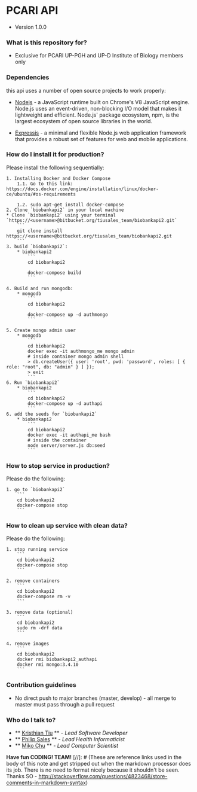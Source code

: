 # PCARI API
* Version 1.0.0

### What is this repository for? ###

* Exclusive for PCARI UP-PGH and UP-D Institute of Biology members only

### Dependencies ###
this api uses a number of open source projects to work properly:

* [Nodejs] - a JavaScript runtime built on Chrome's V8 JavaScript engine. Node.js uses an event-driven, non-blocking I/O model that makes it lightweight and efficient. Node.js' package ecosystem, npm, is the largest ecosystem of open source libraries in the world.

* [Expressjs] - a minimal and flexible Node.js web application framework that provides a robust set of features for web and mobile applications.

### How do I install it for production? ###
Please install the following sequentially:

    1. Installing Docker and Docker Compose
        1.1. Go to this link: https://docs.docker.com/engine/installation/linux/docker-ce/ubuntu/#os-requirements

        1.2. sudo apt-get install docker-compose
    2. Clone `biobankapi2` in your local machine
    * Clone `biobankapi2` using your terminal `https://<username>@bitbucket.org/tiusales_team/biobankapi2.git`
        ```
        git clone install https://<username>@bitbucket.org/tiusales_team/biobankapi2.git
        ```
    3. build `biobankapi2`:
        * biobankapi2
            ```
            cd biobankapi2
            
            docker-compose build
            ```

    4. Build and run mongodb:
        * mongodb
            ```
            cd biobankapi2
            
            docker-compose up -d authmongo
            ```

    5. Create mongo admin user
        * mongodb
            ```
            cd biobankapi2
            docker exec -it authmongo_me mongo admin
            # inside container mongo admin shell
            > db.createUser({ user: 'root', pwd: 'password', roles: [ { role: "root", db: "admin" } ] });
            > exit
            ```
    6. Run `biobankapi2` 
        * biobankapi2
            ```
            cd biobankapi2
            docker-compose up -d authapi
            ```
    6. add the seeds for `biobankapi2`
        * biobankapi2
            ```
            cd biobankapi2
            docker exec -it authapi_me bash
            # inside the container
            node server/server.js db:seed
            ```

### How to stop service in production? ###
Please do the following:

    1. go to `biobankapi2`
        ```
        cd biobankapi2
        docker-compose stop 
        ```

### How to clean up service with clean data? ###
Please do the following:

    1. stop running service
        ```
        cd biobankapi2
        docker-compose stop 
        ```

    2. remove containers
        ```
        cd biobankapi2
        docker-compose rm -v 
        ```
        
    3. remove data (optional)
        ```
        cd biobankapi2
        sudo rm -drf data
        ```
        
    4. remove images
        ```
        cd biobankapi2
        docker rmi biobankapi2_authapi
        docker rmi mongo:3.4.10 
        ```
        
### Contribution guidelines ###

* No direct push to major branches (master, develop) - all merge to master must pass through a pull request

### Who do I talk to? ###

* ** [Kristhian Tiu](https://github.com/chantiu) ** - *Lead Software Developer* 
* ** [Philip Sales](https://github.com/philipsales) ** - *Lead Health Informaticist* 
* ** [Miko Chu](https://github.com/meSmashsta) ** - *Lead Computer Scientist* 

**Have fun CODING! TEAM!**
[//]: # (These are reference links used in the body of this note and get stripped out when the markdown processor does its job. There is no need to format nicely because it shouldn't be seen. Thanks SO - http://stackoverflow.com/questions/4823468/store-comments-in-markdown-syntax)

   [Nodejs]: <https://nodejs.org>
   [Expressjs]: <https://expressjs.com/>
